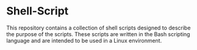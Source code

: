 # Shell-Script
This repository contains a collection of shell scripts designed to describe the purpose of the scripts. These scripts are written in the Bash scripting language and are intended to be used in a Linux environment.

